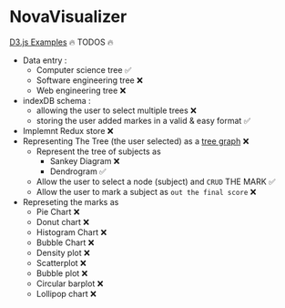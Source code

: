 # NovaVisualizer

[D3.js Examples](https://www.d3-graph-gallery.com/index.html)
🔥 TODOS 🔥

- Data entry :
  - Computer science tree ✅
  - Software engineering tree ❌
  - Web engineering tree ❌
- indexDB schema :
  - allowing the user to select multiple trees ❌
  - storing the user added markes in a valid & easy format ✅
- Implemnt Redux store ❌
- Representing The Tree (the user selected) as a [tree graph](https://github.com/d3/d3-hierarchy) ❌
  - Represent the tree of subjects as
    - Sankey Diagram ❌
    - Dendrogram ✅
  - Allow the user to select a node (subject) and `CRUD` THE MARK ✅
  - Allow the user to mark a subject as `out the final score` ❌
- Represeting the marks as
  - Pie Chart ❌
  - Donut chart ❌
  - Histogram Chart ❌
  - Bubble Chart ❌
  - Density plot ❌
  - Scatterplot ❌
  - Bubble plot ❌
  - Circular barplot ❌
  - Lollipop chart ❌
